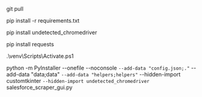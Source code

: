 git pull

pip install -r requirements.txt

pip install undetected_chromedriver

pip install requests

.\venv\Scripts\Activate.ps1

python -m PyInstaller --onefile --noconsole `
  --add-data "config.json;." `
  --add-data "data;data" `
  --add-data "helpers;helpers" `
  --hidden-import customtkinter `
  --hidden-import undetected_chromedriver `
  salesforce_scraper_gui.py
  